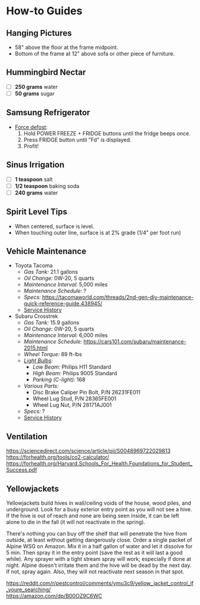 # How-to Guides

## Hanging Pictures

* 58" above the floor at the frame midpoint.
* Bottom of the frame at 12" above sofa or other piece of furniture.

## Hummingbird Nectar
- [ ] **250	grams**	water
- [ ] **50	grams**	sugar

## Samsung Refrigerator
* [Force defost](https://www.youtube.com/watch?v=fCHYqdhAnM8):
	1. Hold POWER FREEZE + FRIDGE buttons until the fridge beeps once.
	2. Press FRIDGE button until "Fd" is displayed.
	3. Profit!

## Sinus Irrigation
- [ ] **1	teaspoon**	salt
- [ ] **1/2	teaspoon**	baking soda
- [ ] **240	grams**	water

## Spirit Level Tips

* When centered, surface is level.
* When touching outer line, surface is at 2% grade (1/4" per foot run)

## Vehicle Maintenance

* Toyota Tacoma
	* *Gas Tank:* 21.1 gallons
	* *Oil Change:* 0W-20, 5 quarts
	* *Maintenance Interval:* 5,000 miles
	* *Maintenance Schedule:* ?
	* *Specs:* https://tacomaworld.com/threads/2nd-gen-diy-maintenance-quick-reference-guide.438945/
	* [Service History](https://www.toyota.com/owners/my-vehicle/service-history)
* Subaru Crosstrek
	* *Gas Tank:* 15.9 gallons
	* *Oil Change:* 0W-20, 5 quarts
	* *Maintenance Interval:* 6,000 miles
	* *Maintenance Schedule:* https://cars101.com/subaru/maintenance-2015.html
	* *Wheel Torque:* 89 ft-lbs
	* *[Light Bulbs](https://www.subaruxvforum.com/threads/comprehensive-list-of-all-bulb-types-for-xv.34905/post-457521):*
		* *Low Beam:* Philips H11 Standard
		* *High Beam:* Philips 9005 Standard
		* *Parking (C-light):* 168
	* *Various Parts:*
		* Disc Brake Caliper Pin Bolt, P/N 26231FE011
		* Wheel Lug Stud, P/N 28365FE001
		* Wheel Lug Nut, P/N 28171AJ001
	* *Specs:* ?
	* [Service History](https://www.mysubaru.com/serviceHistory/serviceHistoryHome.html)

## Ventilation

https://sciencedirect.com/science/article/pii/S0048969722029813  
https://forhealth.org/tools/co2-calculator/  
https://forhealth.org/Harvard.Schools_For_Health.Foundations_for_Student_Success.pdf  

## Yellowjackets

Yellowjackets build hives in wall/ceiling voids of the house, wood piles, and underground. Look for a busy exterior entry point as you will not see a hive. If the hive is out of reach and none are being seen inside, it can be left alone to die in the fall (it will not reactivate in the spring).  

There's nothing you can buy off the shelf that will penetrate the hive from outside, at least without getting dangerously close. Order a single packet of Alpine WSG on Amazon. Mix it in a half gallon of water and let it dissolve for 5 min. Then spray it in the entry point (save the rest as it will last a good while). Any sprayer with a tight stream spray will work; especially if done at night. Alpine doesn't irritate them and the hive will be dead by the next day. If not, spray again. Also, they will not reactivate next season in that spot.  

https://reddit.com/r/pestcontrol/comments/ymu3c9/yellow_jacket_control_if_youre_searching/  
https://amazon.com/dp/B00OZ9C6WC  
